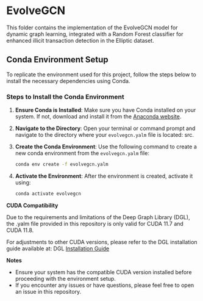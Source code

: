 # EvolveGCN

This folder contains the implementation of the EvolveGCN model for dynamic graph learning, integrated with a Random Forest classifier for enhanced illicit transaction detection in the Elliptic dataset.

## Conda Environment Setup

To replicate the environment used for this project, follow the steps below to install the necessary dependencies using Conda.

### Steps to Install the Conda Environment

1. **Ensure Conda is Installed**: Make sure you have Conda installed on your system. If not, download and install it from the [Anaconda website](https://www.anaconda.com/products/distribution#download-section).

2. **Navigate to the Directory**: Open your terminal or command prompt and navigate to the directory where your `evolvegcn.yalm` file is located: src.

3. **Create the Conda Environment**: Use the following command to create a new conda environment from the `evolvegcn.yalm` file:
   ```sh
   conda env create -f evolvegcn.yalm

4. **Activate the Environment**: After the environment is created, activate it using:
   ```sh
   conda activate evolvegcn

**CUDA Compatibility**

Due to the requirements and limitations of the Deep Graph Library (DGL), the .yalm file provided in this repository is only valid for CUDA 11.7 and CUDA 11.8.

For adjustments to other CUDA versions, please refer to the DGL installation guide available at: DGL [Installation Guide](https://www.dgl.ai/pages/start.html)

**Notes**

   - Ensure your system has the compatible CUDA version installed before proceeding with the environment setup.
   - If you encounter any issues or have questions, please feel free to open an issue in this repository.



